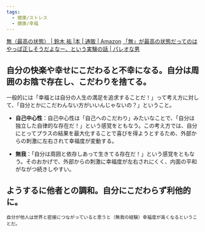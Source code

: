 ```yaml
---
tags:
  - 健康/ストレス
  - 健康/幸福
---
```

[無（最高の状態） | 鈴木 祐 |本 | 通販 | Amazon](https://www.amazon.co.jp/%E7%84%A1-%E6%9C%80%E9%AB%98%E3%81%AE%E7%8A%B6%E6%85%8B-%E9%88%B4%E6%9C%A8-%E7%A5%90/dp/4295405809?__mk_ja_JP=%E3%82%AB%E3%82%BF%E3%82%AB%E3%83%8A&crid=J1PXADX82UJ1&dchild=1&keywords=%E7%84%A1&qid=1635583142&sprefix=%E7%84%A1,aps,196&sr=8-1&linkCode=sl1&tag=yuchrszk-22&linkId=ff73f9f1b58472e644ca4dceac7b9ece&language=ja_JP&ref_=as_li_ss_tl)
[「無」が最高の状態だってのはやっぱ正しそうだよなー、という実験の話 | パレオな男](https://yuchrszk.blogspot.com/2021/11/blog-post_12.html)

## 自分の快楽や幸せにこだわると不幸になる。自分は周囲のお陰で存在し、こだわりを捨てる。

一般的には「幸福とは自分の人生の満足を追求することだ！」って考え方に対して、「自分とかにこだわんない方がいいんじゃないの？」ということ。

- **自己中心性**：自己中心性は「自己へのこだわり」みたいなことで、「自分は独立した自律的な存在だ！」という感覚をともなう。この考え方では、自分にとってプラスの結果を最大化することで喜びを得ようとするため、外部からの刺激に左右されて幸福度が変動する。

- **無我**：「自分は周囲と依存しあって生きてる存在だ！」という感覚をともなう。そのおかげで、外部からの刺激に幸福度が左右されにくく、内面の平和がながつ続きしやすい。

## ようするに他者との調和。自分にこだわらず利他的に。

```
自分が他人は世界と密接につながっていると思うと（無我の経験）幸福度が高くなるということだ。
```

